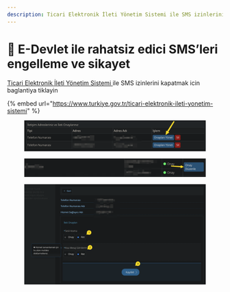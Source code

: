 ```yaml
---
description: Ticari Elektronik İleti Yönetim Sistemi ile SMS izinlerini kapatmak
---
```


# 🚫 E-Devlet ile rahatsiz edici SMS’leri engelleme ve sikayet

[Ticari Elektronik İleti Yönetim Sistemi ](https://www.turkiye.gov.tr/ticari-elektronik-ileti-yonetim-sistemi)ile SMS izinlerini kapatmak icin baglantiya tiklayin

{% embed url="https://www.turkiye.gov.tr/ticari-elektronik-ileti-yonetim-sistemi" %}

<figure><img src="../.gitbook/assets/image (40).png" alt=""><figcaption></figcaption></figure>

<figure><img src="../.gitbook/assets/image (41).png" alt=""><figcaption></figcaption></figure>

<figure><img src="../.gitbook/assets/image (42).png" alt=""><figcaption></figcaption></figure>

